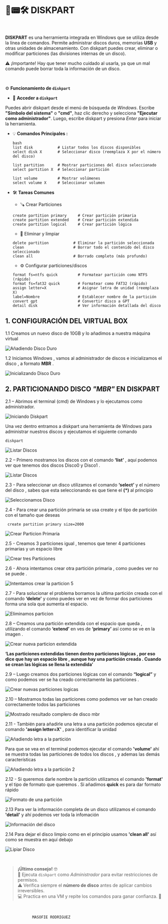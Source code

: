 #
# 💽📟🛠️ DISKPART

<br>

**DISKPART** es una herramienta integrada en Windows que se utiliza desde la línea de comandos. Permite administrar discos duros, memorias **USB** y otras unidades de almacenamiento.
Con diskpart puedes crear, eliminar o modificar particiones (las divisiones internas de un disco).

⚠️ ¡Importante! Hay que tener mucho cuidado al usarla, ya que un mal comando puede borrar toda la información de un disco.

<br>

⚙️ **Funcionamiento de `diskpart`**
<br>

- 🧭 **Acceder a `diskpart`**

Puedes abrir diskpart desde el menú de búsqueda de *Windows*.  Escribe **"Símbolo del sistema"** o **"cmd"**, haz clic derecho y selecciona **"Ejecutar como administrador"**.  Luego, escribe diskpart y presiona *Enter* para iniciar la herramienta.


- 💡 **Comandos Principales :**

  ~~~
  bash
  list disk           # Listar todos los discos disponibles
  select disk X       # Seleccionar disco (reemplaza X por el número del disco)

  list partition      # Mostrar particiones del disco seleccionado
  select partition X  # Seleccionar partición

  list volume         # Mostrar volúmenes
  select volume X     # Seleccionar volumen
  ~~~

- 🛠️ **Tareas Comunes**

  - 🪚 Crear Particiones
  
  ~~~
  create partition primary     # Crear partición primaria
  create partition extended    # Crear partición extendida
  create partition logical     # Crear partición lógica
  ~~~
  

  - 🧹 Eliminar y limpiar

  ~~~
  delete partition           # Eliminar la partición seleccionada
  clean                      # Borrar todo el contenido del disco seleccionado
  clean all                  # Borrado completo (más profundo)
  ~~~

  - ⚙️ Configurar particiones/discos
    
  ~~~
  format fs=ntfs quick         # Formatear partición como NTFS (rápido)
  format fs=fat32 quick        # Formatear como FAT32 (rápido)
  assign letter=X              # Asignar letra de unidad (reemplaza X)
  label=Nombre                 # Establecer nombre de la partición
  convert gpt                  # Convertir disco a GPT
  detail disk                  # Ver información detallada del disco
  ~~~
    
##
## 1. CONFIGURACIÓN DEL VIRTUAL BOX

1.1 Creamos un nuevo disco de 10GB y lo añadimos a nuestra máquina virtual 

![Añadiendo Disco Duro](./img_diskpart/virtualbox1.png)


1.2 Iniciamos Windows , vamos al administrador de discos e inicializamos el disco , a formato **MBR** .

![Inicializando Disco Duro](./img_diskpart/virtualbox2.png)

##
## 2. PARTICIONANDO DISCO *"MBR"* EN DISKPART

2.1 – Abrimos el terminal (cmd) de Windows y lo ejecutamos como administrador.

![Iniciando Diskpart](./img_diskpart/diskpart_1.png)

Una vez dentro entramos a diskpart una herramienta de Windows para administrar nuestros discos y ejecutamos el siguiente comando 

~~~~~~~~
diskpart
~~~~~~~~

![Listar Discos](./img_diskpart/diskpart_2.png)

2.2 – Primero mostramos los discos con el comando **‘list’** , aquí podemos ver que tenemos dos discos Disco0 y Disco1 .


![Listar Discos](./img_diskpart/diskpart_3.png)

2.3 - Para seleccionar un disco utilizamos el comando **‘select’** y el número del disco , sabes que esta seleccionando es que tiene el **(*)** al principio

![Seleccionamos Disco](./img_diskpart/diskpart_3.png)

2.4 - Para crear una partición primaria se usa create y el tipo de partición con el tamaño que deseas 
~~~~~~~~
 create partition primary size=2000
~~~~~~~~

![Crear Particion Primaria](./img_diskpart/diskpart_4.png)

2.5 - Creamos 3 particiones igual , tenemos que tener 4 particiones primarias y un espacio libre 

![Crear tres Particiones](./img_diskpart/diskpart_5.png)

2.6 - Ahora intentamos crear otra partición primaria , como puedes ver no se puede .

![Intentamos crear la particion 5](./img_diskpart/diskpart_6.png)

2.7 -  Para solucionar el problema borramos la ultima partición creada con el comando **‘delete’** y como puedes ver en vez de formar dos particiones forma una sola que aumenta el espacio.

![Eliminamos particion](./img_diskpart/diskpart_7.png)

2.8 – Creamos una partición extendida con el espacio que queda , utilizando el comando **‘extend’** en ves de **‘primary’** así como se ve en la imagen .

![Crear nueva particion extendida](./img_diskpart/diskpart_8.png)

**‘Las particiones extendidas tienen dentro particiones lógicas , por eso dice que hay un espacio libre , aunque hay una partición creada . Cuando se crean las lógicas se llena la extendida’**


2.9 – Luego creamos dos particiones lógicas con el comando **“logical”** y como podemos ver se ha creado correctamente las particiones .

![Crear nuevas particiones logicas](./img_diskpart/diskpart_9.png)

2.10 – Mostramos todas las particiones como podemos ver se han creado correctamente todos las particiones

![Mostrado resultado complero de disco mbr](./img_diskpart/diskpart_10.png)

2.11 -  También para añadirle una letra a una partición podemos ejecutar el comando **'assign letter=X'** , para identificar la unidad

![Añadiendo letra a la partición](./img_diskpart/diskpart_11.png)

Para que se vea en el terminal podemos ejecutar el comando **'volume'** ahí se muestra todas las particiones de todos los discos , y ademas las demás características 

![Añadiendo letra a la partición 2](./img_diskpart/diskpart_12.png)


2.12 - Si queremos darle nombre la partición utilizamos el comando **'format'** y el tipo de formato que queremos . Si añadimos **quick** es para dar formato rápido 

![Formato de una partición](./img_diskpart/diskpart_13.png)

2.13 Para ver la información completa de un disco utilizamos el comando **'detail'** y ahí podemos ver toda la infomación 

![Información del disco](./img_diskpart/diskpart_14.png)

2.14 Para dejar el disco limpio como en el principio usamos **'clean all'** así como se muestra en aquí debajo 

![Lipiar Disco](./img_diskpart/diskpart_15.png)

<br>

> **¡Último consejo!** 🤓  
> 🔐 Ejecuta `diskpart` como *Administrador* para evitar restricciones de permisos.  
> ⚠️ Verifica siempre el **número de disco** antes de aplicar cambios irreversibles.  
> 💻 Practica en una VM y repite los comandos para ganar confianza. 💪
<br>

                MASOFIE RODRIGUEZ
